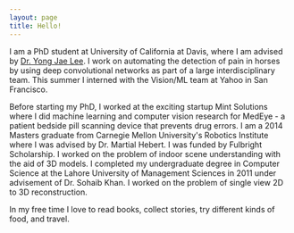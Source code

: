 ```yaml
---
layout: page
title: Hello!
---
```

I am a PhD student at University of California at Davis, where I am advised by <a href="http://web.cs.ucdavis.edu/~yjlee/">Dr. Yong Jae Lee</a>. I work on automating the detection of pain in horses by using deep convolutional networks as part of a large interdisciplinary team. This summer I interned with the Vision/ML team at Yahoo in San Francisco.
        
Before starting my PhD, I worked at the exciting startup Mint Solutions where I did machine learning and computer vision research for MedEye - a patient bedside pill scanning device that prevents drug errors. I am a 2014 Masters graduate from Carnegie Mellon University's Robotics Institute where I was advised by Dr. Martial Hebert. I was funded by Fulbright Scholarship. I worked on the problem of indoor scene understanding with the aid of 3D models. I completed my undergraduate degree in Computer Science at the Lahore University of Management Sciences in 2011 under advisement of Dr. Sohaib Khan. I worked on the problem of single view 2D to 3D reconstruction.

In my free time I love to read books, collect stories, try different kinds of food, and travel.
